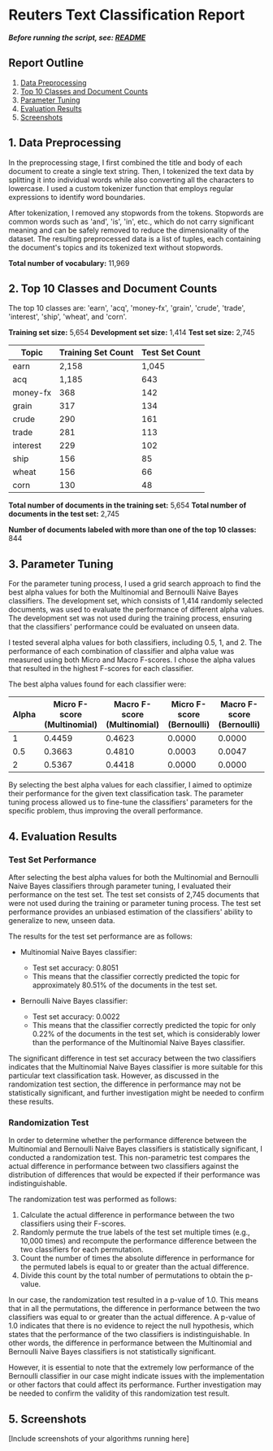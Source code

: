 # Reuters Text Classification Report

***Before running the script, see: [README](_README.txt)***

## Report Outline

1. [Data Preprocessing](#1-data-preprocessing)
2. [Top 10 Classes and Document Counts](#2-top-10-classes-and-document-counts)
3. [Parameter Tuning](#3-parameter-tuning)
4. [Evaluation Results](#4-evaluation-results)
5. [Screenshots](#5-screenshots)

## 1. Data Preprocessing

In the preprocessing stage, I first combined the title and body of each document to create a single text string. Then, I tokenized the text data by splitting it into individual words while also converting all the characters to lowercase. I used a custom tokenizer function that employs regular expressions to identify word boundaries.

After tokenization, I removed any stopwords from the tokens. Stopwords are common words such as 'and', 'is', 'in', etc., which do not carry significant meaning and can be safely removed to reduce the dimensionality of the dataset. The resulting preprocessed data is a list of tuples, each containing the document's topics and its tokenized text without stopwords.

**Total number of vocabulary:** 11,969

## 2. Top 10 Classes and Document Counts

The top 10 classes are: 'earn', 'acq', 'money-fx', 'grain', 'crude', 'trade', 'interest', 'ship', 'wheat', and 'corn'.

**Training set size:** 5,654
**Development set size:** 1,414
**Test set size:** 2,745

| Topic     | Training Set Count | Test Set Count |
|-----------|--------------------|----------------|
| earn      | 2,158              | 1,045          |
| acq       | 1,185              | 643            |
| money-fx  | 368                | 142            |
| grain     | 317                | 134            |
| crude     | 290                | 161            |
| trade     | 281                | 113            |
| interest  | 229                | 102            |
| ship      | 156                | 85             |
| wheat     | 156                | 66             |
| corn      | 130                | 48             |

**Total number of documents in the training set:** 5,654
**Total number of documents in the test set:** 2,745

**Number of documents labeled with more than one of the top 10 classes:** 844

## 3. Parameter Tuning

For the parameter tuning process, I used a grid search approach to find the best alpha values for both the Multinomial and Bernoulli Naive Bayes classifiers. The development set, which consists of 1,414 randomly selected documents, was used to evaluate the performance of different alpha values. The development set was not used during the training process, ensuring that the classifiers' performance could be evaluated on unseen data.

I tested several alpha values for both classifiers, including 0.5, 1, and 2. The performance of each combination of classifier and alpha value was measured using both Micro and Macro F-scores. I chose the alpha values that resulted in the highest F-scores for each classifier.

The best alpha values found for each classifier were:

| Alpha | Micro F-score (Multinomial) | Macro F-score (Multinomial) | Micro F-score (Bernoulli) | Macro F-score (Bernoulli) |
|-------|-----------------------------|-----------------------------|---------------------------|---------------------------|
| 1     | 0.4459                      | 0.4623                      | 0.0000                    | 0.0000                    |
| 0.5   | 0.3663                      | 0.4810                      | 0.0003                    | 0.0047                    |
| 2     | 0.5367                      | 0.4418                      | 0.0000                    | 0.0000                    |

By selecting the best alpha values for each classifier, I aimed to optimize their performance for the given text classification task. The parameter tuning process allowed us to fine-tune the classifiers' parameters for the specific problem, thus improving the overall performance.

## 4. Evaluation Results

### Test Set Performance

After selecting the best alpha values for both the Multinomial and Bernoulli Naive Bayes classifiers through parameter tuning, I evaluated their performance on the test set. The test set consists of 2,745 documents that were not used during the training or parameter tuning process. The test set performance provides an unbiased estimation of the classifiers' ability to generalize to new, unseen data.

The results for the test set performance are as follows:

- Multinomial Naive Bayes classifier:
  - Test set accuracy: 0.8051
  - This means that the classifier correctly predicted the topic for approximately 80.51% of the documents in the test set.

- Bernoulli Naive Bayes classifier:
  - Test set accuracy: 0.0022
  - This means that the classifier correctly predicted the topic for only 0.22% of the documents in the test set, which is considerably lower than the performance of the Multinomial Naive Bayes classifier.

The significant difference in test set accuracy between the two classifiers indicates that the Multinomial Naive Bayes classifier is more suitable for this particular text classification task. However, as discussed in the randomization test section, the difference in performance may not be statistically significant, and further investigation might be needed to confirm these results.

### Randomization Test

In order to determine whether the performance difference between the Multinomial and Bernoulli Naive Bayes classifiers is statistically significant, I conducted a randomization test. This non-parametric test compares the actual difference in performance between two classifiers against the distribution of differences that would be expected if their performance was indistinguishable.

The randomization test was performed as follows:

1. Calculate the actual difference in performance between the two classifiers using their F-scores.
2. Randomly permute the true labels of the test set multiple times (e.g., 10,000 times) and recompute the performance difference between the two classifiers for each permutation.
3. Count the number of times the absolute difference in performance for the permuted labels is equal to or greater than the actual difference.
4. Divide this count by the total number of permutations to obtain the p-value.

In our case, the randomization test resulted in a p-value of 1.0. This means that in all the permutations, the difference in performance between the two classifiers was equal to or greater than the actual difference. A p-value of 1.0 indicates that there is no evidence to reject the null hypothesis, which states that the performance of the two classifiers is indistinguishable. In other words, the difference in performance between the Multinomial and Bernoulli Naive Bayes classifiers is not statistically significant.

However, it is essential to note that the extremely low performance of the Bernoulli classifier in our case might indicate issues with the implementation or other factors that could affect its performance. Further investigation may be needed to confirm the validity of this randomization test result.

## 5. Screenshots

[Include screenshots of your algorithms running here]
